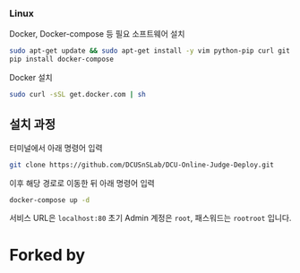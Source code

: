 ### Linux

Docker, Docker-compose 등 필요 소프트웨어 설치

```bash
sudo apt-get update && sudo apt-get install -y vim python-pip curl git
pip install docker-compose
```

Docker 설치
```bash
sudo curl -sSL get.docker.com | sh
```

## 설치 과정

터미널에서 아래 명령어 입력

```bash
git clone https://github.com/DCUSnSLab/DCU-Online-Judge-Deploy.git
```

이후 해당 경로로 이동한 뒤 아래 명령어 입력

```bash
docker-compose up -d
```

서비스 URL은 ```localhost:80``` 
초기 Admin 계정은 ```root```, 패스워드는 ```rootroot``` 입니다.

# Forked by
